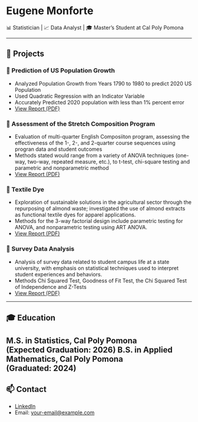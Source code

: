 # Eugene Monforte

📊 Statistician | 📈 Data Analyst | 🎓 Master’s Student at Cal Poly Pomona

---

## 🔬 Projects

### 📁 Prediction of US Population Growth
- Analyzed Population Growth from Years 1790 to 1980 to predict 2020 US Population
- Used Quadratic Regression with an Indicator Variable
- Accurately Predicted 2020 population with less than 1% percent error 
- [View Report (PDF)](https://github.com/EugeneMonforte/Portfolio/blob/main/5900%20Individual%20Project.pdf) 

### 📁 Assessment of the Stretch Composition Program
- Evaluation of multi-quarter English Composiiton program, assessing the effectiveness of the 1-, 2-, and 2-quarter course sequences using progran data and student outcomes
- Methods stated would range from a variety of ANOVA techniques (one-way, two-way, repeated measure,
etc.), to t-test, chi-square testing and parametric and nonparametric method
- [View Report (PDF)](https://github.com/EugeneMonforte/Portfolio/blob/main/StretchComposition.pdf)

### 📁 Textile Dye
- Exploration of sustainable solutions in the agricultural sector through the repurposing of almond waste; investigated the use of almond extracts as functional textile dyes for apparel applications.
- Methods for the 3-way factorial design include parametric testing for ANOVA, and nonparametric testing using ART ANOVA.
-  [View Report (PDF)](https://github.com/EugeneMonforte/Portfolio/blob/main/TextileDye.pdf)

### 📁 Survey Data Analysis
- Analysis of survey data related to student campus life at a state university, with emphasis on statistical techniques used to interpret student experiences and behaviors. 
- Methods Chi Squared Test, Goodness of Fit Test, the Chi Squared Test of Independence and Z-Tests
-  [View Report (PDF)](https://github.com/EugeneMonforte/Portfolio/blob/main/SurveyData.pdf)

---

## 🎓 Education
**M.S. in Statistics**, Cal Poly Pomona  
(Expected Graduation: 2026)
**B.S. in Applied Mathematics**, Cal Poly Pomona  
(Graduated: 2024)
---

## 📫 Contact
- [LinkedIn](your-link)
- Email: your-email@example.com

